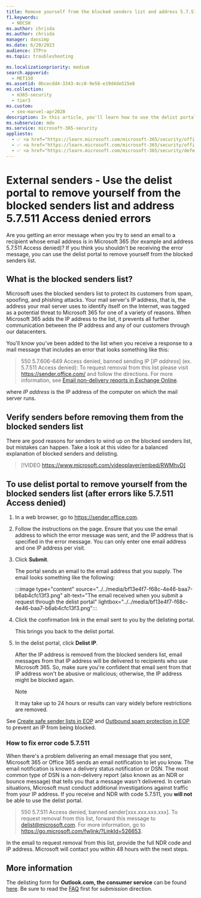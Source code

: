 ```yaml
---
title: Remove yourself from the blocked senders list and address 5.7.511 Access denied errors
f1.keywords:
  - NOCSH
ms.author: chrisda
ms.author: chrisda
manager: dansimp
ms.date: 6/20/2023
audience: ITPro
ms.topic: troubleshooting

ms.localizationpriority: medium
search.appverid:
  - MET150
ms.assetid: 0bcecdd4-3343-4cc0-9e58-e19d4de515e8
ms.collection:
  - m365-security
  - tier3
ms.custom:
  - seo-marvel-apr2020
description: In this article, you'll learn how to use the delist portal to remove yourself from the Microsoft 365 blocked senders list. This is the best response to address 5.7.511 Access denied errors.
ms.subservice: mdo
ms.service: microsoft-365-security
appliesto:
  - ✅ <a href="https://learn.microsoft.com/microsoft-365/security/office-365-security/eop-about" target="_blank">Exchange Online Protection</a>
  - ✅ <a href="https://learn.microsoft.com/microsoft-365/security/office-365-security/mdo-security-comparison#defender-for-office-365-plan-1-vs-plan-2-cheat-sheet" target="_blank">Microsoft Defender for Office 365 plan 1 and plan 2</a>
  - ✅ <a href="https://learn.microsoft.com/microsoft-365/security/defender/microsoft-365-defender" target="_blank">Microsoft Defender XDR</a>
---
```


# External senders - Use the delist portal to remove yourself from the blocked senders list and address 5.7.511 Access denied errors

Are you getting an error message when you try to send an email to a recipient whose email address is in Microsoft 365 (for example and address 5.7.511 Access denied)? If you think you shouldn't be receiving the error message, you can use the delist portal to remove yourself from the blocked senders list.

## What is the blocked senders list?

Microsoft uses the blocked senders list to protect its customers from spam, spoofing, and phishing attacks. Your mail server's IP address, that is, the address your mail server uses to identify itself on the Internet, was tagged as a potential threat to Microsoft 365 for one of a variety of reasons. When Microsoft 365 adds the IP address to the list, it prevents all further communication between the IP address and any of our customers through our datacenters.

You'll know you've been added to the list when you receive a response to a mail message that includes an error that looks something like this:

> 550 5.7.606-649 Access denied, banned sending IP [_IP address_] (ex. 5.7.511 Access denied): To request removal from this list please visit <https://sender.office.com/> and follow the directions. For more information, see [Email non-delivery reports in Exchange Online](/Exchange/mail-flow-best-practices/non-delivery-reports-in-exchange-online/non-delivery-reports-in-exchange-online).

where  _IP address_ is the IP address of the computer on which the mail server runs.

## Verify senders before removing them from the blocked senders list

There are good reasons for senders to wind up on the blocked senders list, but mistakes can happen. Take a look at this video for a balanced explanation of blocked senders and delisting.

> [!VIDEO https://www.microsoft.com/videoplayer/embed/RWMhvD]

## To use delist portal to remove yourself from the blocked senders list (after errors like 5.7.511 Access denied)

1. In a web browser, go to <https://sender.office.com>.

2. Follow the instructions on the page. Ensure that you use the email address to which the error message was sent, and the IP address that is specified in the error message. You can only enter one email address and one IP address per visit.

3. Click **Submit**.

    The portal sends an email to the email address that you supply. The email looks something like the following:

    :::image type="content" source="../../media/bf13e4f7-f68c-4e46-baa7-b6ab4cfc13f3.png" alt-text="The email received when you submit a request through the delist portal" lightbox="../../media/bf13e4f7-f68c-4e46-baa7-b6ab4cfc13f3.png":::

4. Click the confirmation link in the email sent to you by the delisting portal.

    This brings you back to the delist portal.

5. In the delist portal, click **Delist IP**.

    After the IP address is removed from the blocked senders list, email messages from that IP address will be delivered to recipients who use Microsoft 365. So, make sure you're confident that email sent from that IP address won't be abusive or malicious; otherwise, the IP address might be blocked again.

    > [!NOTE]
    > It may take up to 24 hours or results can vary widely before restrictions are removed.

See [Create safe sender lists in EOP](create-safe-sender-lists-in-office-365.md) and [Outbound spam protection in EOP](outbound-spam-protection-about.md) to prevent an IP from being blocked.

### How to fix error code 5.7.511

When there's a problem delivering an email message that you sent, Microsoft 365 or Office 365 sends an email notification to let you know. The email notification is known a delivery status notification or DSN. The most common type of DSN is a non-delivery report (also known as an NDR or bounce message) that tells you that a message wasn't delivered. In certain situations, Microsoft must conduct additional investigations against traffic from your IP address. If you receive and NDR with code 5.7.511, you **will not** be able to use the delist portal.

> 550 5.7.511 Access denied, banned sender[xxx.xxx.xxx.xxx]. To request removal from this list, forward this message to delist@microsoft.com. For more information, go to https://go.microsoft.com/fwlink/?LinkId=526653.

In the email to request removal from this list, provide the full NDR code and IP address. Microsoft will contact you within 48 hours with the next steps.

## More information

The delisting form for **Outlook.com, the consumer service** can be found [here](https://support.microsoft.com/supportrequestform/8ad563e3-288e-2a61-8122-3ba03d6b8d75). Be sure to read the [FAQ](https://sendersupport.olc.protection.outlook.com/pm/troubleshooting.aspx) first for _submission_ direction.
